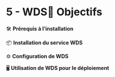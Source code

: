 # 5 - WDS🧭 **Objectifs**





🛠️ **Prérequis à l’installation**

📦 **Installation du service WDS**



⚙️ **Configuration de WDS**



🖥️ **Utilisation de WDS pour le déploiement**
